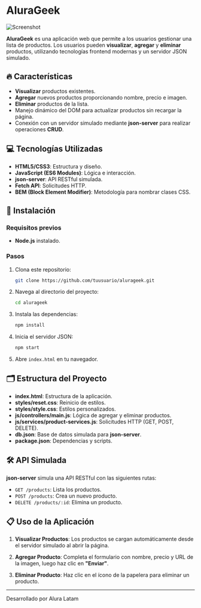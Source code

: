 # AluraGeek

![Screenshot](https://github.com/user-attachments/assets/3fc0f65a-f476-4e31-b7a7-ac16b66e6833)

**AluraGeek** es una aplicación web que permite a los usuarios gestionar una lista de productos. Los usuarios pueden **visualizar**, **agregar** y **eliminar** productos, utilizando tecnologías frontend modernas y un servidor JSON simulado.

## 🔥 Características

- **Visualizar** productos existentes.
- **Agregar** nuevos productos proporcionando nombre, precio e imagen.
- **Eliminar** productos de la lista.
- Manejo dinámico del DOM para actualizar productos sin recargar la página.
- Conexión con un servidor simulado mediante **json-server** para realizar operaciones **CRUD**.

## 💻 Tecnologías Utilizadas

- **HTML5/CSS3**: Estructura y diseño.
- **JavaScript (ES6 Modules)**: Lógica e interacción.
- **json-server**: API RESTful simulada.
- **Fetch API**: Solicitudes HTTP.
- **BEM (Block Element Modifier)**: Metodología para nombrar clases CSS.

## 🚀 Instalación

### Requisitos previos

- **Node.js** instalado.

### Pasos

1. Clona este repositorio:

   ```bash
   git clone https://github.com/tuusuario/alurageek.git
   ```

2. Navega al directorio del proyecto:

   ```bash
   cd alurageek
   ```

3. Instala las dependencias:

   ```bash
   npm install
   ```

4. Inicia el servidor JSON:

   ```bash
   npm start
   ```

5. Abre `index.html` en tu navegador.

## 🗂️ Estructura del Proyecto

- **index.html**: Estructura de la aplicación.
- **styles/reset.css**: Reinicio de estilos.
- **styles/style.css**: Estilos personalizados.
- **js/controllers/main.js**: Lógica de agregar y eliminar productos.
- **js/services/product-services.js**: Solicitudes HTTP (GET, POST, DELETE).
- **db.json**: Base de datos simulada para **json-server**.
- **package.json**: Dependencias y scripts.

## 🛠️ API Simulada

**json-server** simula una API RESTful con las siguientes rutas:

- `GET /products`: Lista los productos.
- `POST /products`: Crea un nuevo producto.
- `DELETE /products/:id`: Elimina un producto.

## 📋 Uso de la Aplicación

1. **Visualizar Productos**: Los productos se cargan automáticamente desde el servidor simulado al abrir la página.
   
2. **Agregar Producto**: Completa el formulario con nombre, precio y URL de la imagen, luego haz clic en **"Enviar"**.
   
3. **Eliminar Producto**: Haz clic en el ícono de la papelera para eliminar un producto.

---
Desarrollado por Alura Latam
